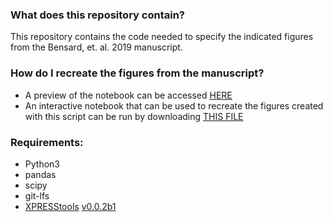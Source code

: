 ### What does this repository contain?
This repository contains the code needed to specify the indicated figures from the Bensard, et. al. 2019 manuscript.   

### How do I recreate the figures from the manuscript?   
* A preview of the notebook can be accessed [HERE](https://j-berg.github.io/bensard_figures_2019/)    
* An interactive notebook that can be used to recreate the figures created with this script can be run by downloading [THIS FILE](https://github.com/j-berg/bensard_figures_2019/raw/master/Bensard_Figures_2019.ipynb)   

### Requirements:  
* Python3   
* pandas  
* scipy   
* git-lfs   
* [XPRESStools](https://github.com/XPRESSyourself/XPRESStools) [v0.0.2b1](https://github.com/XPRESSyourself/XPRESStools/releases/tag/XPRESStools-v.0.0.2b1)


